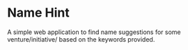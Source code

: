 # Name Hint

A simple web application to find name suggestions for some venture/initiative/ based on the keywords provided.
